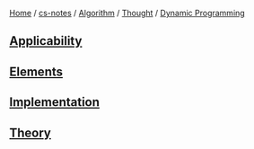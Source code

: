 [Home](https://mengxianbin.github.io) /
[cs-notes](https://mengxianbin.github.io/cs-notes/site) /
[Algorithm](https://mengxianbin.github.io/cs-notes/site/Algorithm) /
[Thought](https://mengxianbin.github.io/cs-notes/site/Algorithm/Thought) /
[Dynamic Programming](https://mengxianbin.github.io/cs-notes/site/Algorithm/Thought/Dynamic%20Programming)

## [Applicability](https://mengxianbin.github.io/cs-notes/site/Algorithm/Thought/Dynamic%20Programming/Applicability)

## [Elements](https://mengxianbin.github.io/cs-notes/site/Algorithm/Thought/Dynamic%20Programming/Elements)

## [Implementation](https://mengxianbin.github.io/cs-notes/site/Algorithm/Thought/Dynamic%20Programming/Implementation)

## [Theory](https://mengxianbin.github.io/cs-notes/site/Algorithm/Thought/Dynamic%20Programming/Theory)
